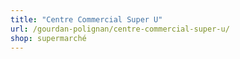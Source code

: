 ```yaml
---
title: "Centre Commercial Super U"
url: /gourdan-polignan/centre-commercial-super-u/
shop: supermarché
---
```

